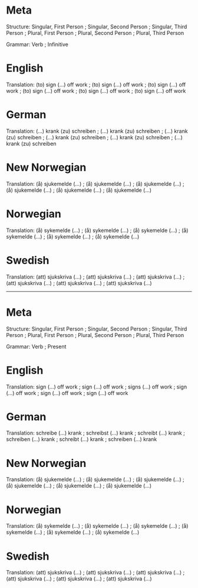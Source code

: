 Meta
====

Structure: Singular, First Person ; Singular, Second Person ; Singular, Third Person ;
           Plural, First Person   ; Plural, Second Person   ; Plural, Third Person

Grammar:   Verb ; Infinitive



English
=======

Translation: (to) sign (…) off work ; (to) sign (…) off work ; (to) sign (…) off work ;
             (to) sign (…) off work ; (to) sign (…) off work ; (to) sign (…) off work



German
======

Translation: (…) krank (zu) schreiben ; (…) krank (zu) schreiben ; (…) krank (zu) schreiben ;
             (…) krank (zu) schreiben ; (…) krank (zu) schreiben ; (…) krank (zu) schreiben



New Norwegian
=============

Translation: (å) sjukemelde (…) ; (å) sjukemelde (…) ; (å) sjukemelde (…) ;
             (å) sjukemelde (…) ; (å) sjukemelde (…) ; (å) sjukemelde (…)



Norwegian
=========

Translation: (å) sykemelde (…) ; (å) sykemelde (…) ; (å) sykemelde (…) ;
             (å) sykemelde (…) ; (å) sykemelde (…) ; (å) sykemelde (…)



Swedish
=======

Translation: (att) sjukskriva (…) ; (att) sjukskriva (…) ; (att) sjukskriva (…) ;
             (att) sjukskriva (…) ; (att) sjukskriva (…) ; (att) sjukskriva (…)

--------------------------------------------------------------------------------

Meta
====

Structure: Singular, First Person ; Singular, Second Person ; Singular, Third Person ;
           Plural, First Person   ; Plural, Second Person   ; Plural, Third Person

Grammar:   Verb ; Present



English
=======

Translation: sign (…) off work ; sign (…) off work ; signs (…) off work ;
             sign (…) off work ; sign (…) off work ; sign (…) off work



German
======

Translation: schreibe (…) krank  ; schreibst (…) krank ; schreibt (…) krank  ;
             schreiben (…) krank ; schreibt (…) krank  ; schreiben (…) krank



New Norwegian
=============

Translation: (å) sjukemelde (…) ; (å) sjukemelde (…) ; (å) sjukemelde (…) ;
             (å) sjukemelde (…) ; (å) sjukemelde (…) ; (å) sjukemelde (…)



Norwegian
=========

Translation: (å) sykemelde (…) ; (å) sykemelde (…) ; (å) sykemelde (…) ;
             (å) sykemelde (…) ; (å) sykemelde (…) ; (å) sykemelde (…)



Swedish
=======

Translation: (att) sjukskriva (…) ; (att) sjukskriva (…) ; (att) sjukskriva (…) ;
             (att) sjukskriva (…) ; (att) sjukskriva (…) ; (att) sjukskriva (…)
